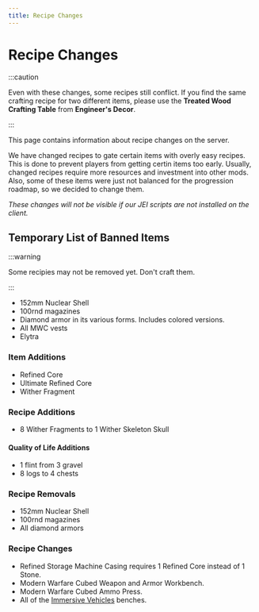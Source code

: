 ```yaml
---
title: Recipe Changes
---
```


# Recipe Changes

:::caution

Even with these changes, some recipes still conflict. If you find the same crafting recipe for two different items, please use the **Treated Wood Crafting Table** from **Engineer's Decor**.

:::

This page contains information about recipe changes on the server.

We have changed recipes to gate certain items with overly easy recipes. This is done to prevent players from getting certin items too early. Usually, changed recipes require more resources and investment into other mods. Also, some of these items were just not balanced for the progression roadmap, so we decided to change them.

*These changes will not be visible if our JEI scripts are not installed on the client.*

## Temporary List of Banned Items

:::warning

Some recipies may not be removed yet. Don't craft them.

:::
- 152mm Nuclear Shell
- 100rnd magazines
- Diamond armor in its various forms. Includes colored versions. 
- All MWC vests
- Elytra

### Item Additions

- Refined Core
- Ultimate Refined Core
- Wither Fragment
### Recipe Additions

- 8 Wither Fragments to 1 Wither Skeleton Skull

#### Quality of Life Additions
- 1 flint from 3 gravel
- 8 logs to 4 chests

### Recipe Removals  

- 152mm Nuclear Shell
- 100rnd magazines
- All diamond armors

### Recipe Changes
- Refined Storage Machine Casing requires 1 Refined Core instead of 1 Stone.
- Modern Warfare Cubed Weapon and Armor Workbench.
- Modern Warfare Cubed Ammo Press.
- All of the [Immersive Vehicles](https://docs.geopolmc.org/docs/Mods/Immersive_Mods/Immersive_Vehicles) benches.
